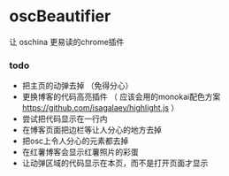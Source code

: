 oscBeautifier
=============

让 oschina 更易读的chrome插件

### todo
- 把主页的动弹去掉 （免得分心）
- 更换博客的代码高亮插件 （ 应该会用的monokai配色方案 https://github.com/isagalaev/highlight.js ）
- 尝试把代码显示在一行内
- 在博客页面把边栏等让人分心的地方去掉
- 把osc上令人分心的元素都去掉
- 在红薯博客会显示红薯照片的彩蛋
- 让动弹区域的代码显示在本页，而不是打开页面才显示

